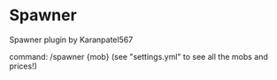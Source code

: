 # Spawner
Spawner plugin by Karanpatel567

command:
/spawner {mob} (see "settings.yml" to see all the mobs and prices!)
